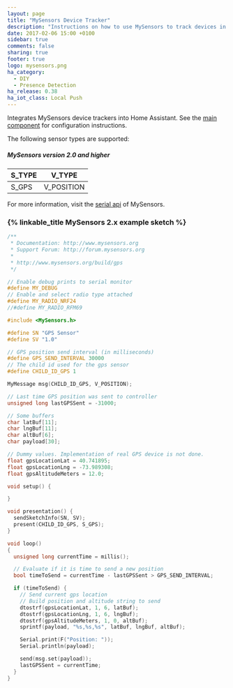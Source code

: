 ```yaml
---
layout: page
title: "MySensors Device Tracker"
description: "Instructions on how to use MySensors to track devices in Home Assistant."
date: 2017-02-06 15:00 +0100
sidebar: true
comments: false
sharing: true
footer: true
logo: mysensors.png
ha_category:
  - DIY
  - Presence Detection
ha_release: 0.38
ha_iot_class: Local Push
---
```


Integrates MySensors device trackers into Home Assistant. See the [main component] for configuration instructions.

The following sensor types are supported:

##### MySensors version 2.0 and higher

S_TYPE             | V_TYPE
-------------------|---------------------------------------
S_GPS             | V_POSITION

For more information, visit the [serial api] of MySensors.

### {% linkable_title MySensors 2.x example sketch %}

```cpp
/**
 * Documentation: http://www.mysensors.org
 * Support Forum: http://forum.mysensors.org
 *
 * http://www.mysensors.org/build/gps
 */

// Enable debug prints to serial monitor
#define MY_DEBUG
// Enable and select radio type attached
#define MY_RADIO_NRF24
//#define MY_RADIO_RFM69

#include <MySensors.h>

#define SN "GPS Sensor"
#define SV "1.0"

// GPS position send interval (in milliseconds)
#define GPS_SEND_INTERVAL 30000
// The child id used for the gps sensor
#define CHILD_ID_GPS 1

MyMessage msg(CHILD_ID_GPS, V_POSITION);

// Last time GPS position was sent to controller
unsigned long lastGPSSent = -31000;

// Some buffers
char latBuf[11];
char lngBuf[11];
char altBuf[6];
char payload[30];

// Dummy values. Implementation of real GPS device is not done.
float gpsLocationLat = 40.741895;
float gpsLocationLng = -73.989308;
float gpsAltitudeMeters = 12.0;

void setup() {

}

void presentation() {
  sendSketchInfo(SN, SV);
  present(CHILD_ID_GPS, S_GPS);
}

void loop()
{
  unsigned long currentTime = millis();

  // Evaluate if it is time to send a new position
  bool timeToSend = currentTime - lastGPSSent > GPS_SEND_INTERVAL;

  if (timeToSend) {
    // Send current gps location
    // Build position and altitude string to send
    dtostrf(gpsLocationLat, 1, 6, latBuf);
    dtostrf(gpsLocationLng, 1, 6, lngBuf);
    dtostrf(gpsAltitudeMeters, 1, 0, altBuf);
    sprintf(payload, "%s,%s,%s", latBuf, lngBuf, altBuf);

    Serial.print(F("Position: "));
    Serial.println(payload);

    send(msg.set(payload));
    lastGPSSent = currentTime;
  }
}
```

[main component]: /components/mysensors/
[serial api]: http://www.mysensors.org/download
